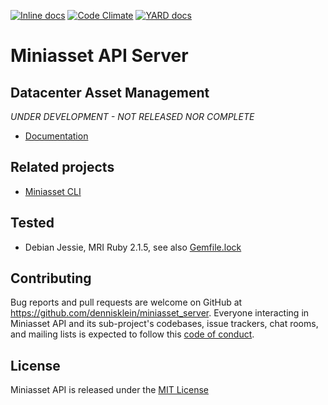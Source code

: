 [![Inline docs](https://inch-ci.org/github/dennisklein/miniasset_server.svg?branch=master&style=flat)](http://inch-ci.org/github/dennisklein/miniasset_server)
[![Code Climate](https://codeclimate.com/github/dennisklein/miniasset_server/badges/gpa.svg)](https://codeclimate.com/github/dennisklein/miniasset_server)
[![YARD docs](http://img.shields.io/badge/yard-docs-blue.svg)](http://www.rubydoc.info/github/dennisklein/miniasset_server/master)

# Miniasset API Server
## Datacenter Asset Management

*UNDER DEVELOPMENT - NOT RELEASED NOR COMPLETE*

* [Documentation](http://www.rubydoc.info/github/dennisklein/miniasset_server/master/file/docs/Main.md)

## Related projects

* [Miniasset CLI](https://github.com/dennisklein/miniasset)

## Tested

* Debian Jessie, MRI Ruby 2.1.5, see also [Gemfile.lock](Gemfile.lock)

## Contributing

Bug reports and pull requests are welcome on GitHub at https://github.com/dennisklein/miniasset_server. Everyone interacting in Miniasset API and its sub-project's codebases, issue trackers, chat rooms, and mailing lists is expected to follow this [code of conduct](CODE_OF_CONDUCT.md).

## License

Miniasset API is released under the [MIT License](LICENSE)


